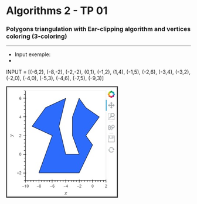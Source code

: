 # Algorithms 2 - TP 01

### Polygons triangulation with Ear-clipping algorithm and vertices coloring (3-coloring)

-------------------------
- Input exemple:
- 
INPUT = [(-6,2), (-8,-2), (-2,-2), (0,1), (-1,2), (1,4), (-1,5), (-2,6), (-3,4), (-3,2), (-2,0), (-4,0), (-5,3), (-4,6), (-7,5), (-9,3)]

![Polygon input plot](./exemples/input.jpeg)
